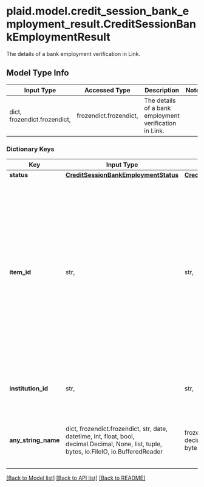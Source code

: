 # plaid.model.credit_session_bank_employment_result.CreditSessionBankEmploymentResult

The details of a bank employment verification in Link.

## Model Type Info
Input Type | Accessed Type | Description | Notes
------------ | ------------- | ------------- | -------------
dict, frozendict.frozendict,  | frozendict.frozendict,  | The details of a bank employment verification in Link. | 

### Dictionary Keys
Key | Input Type | Accessed Type | Description | Notes
------------ | ------------- | ------------- | ------------- | -------------
**status** | [**CreditSessionBankEmploymentStatus**](CreditSessionBankEmploymentStatus.md) | [**CreditSessionBankEmploymentStatus**](CreditSessionBankEmploymentStatus.md) |  | [optional] 
**item_id** | str,  | str,  | The Plaid Item ID. The &#x60;item_id&#x60; is always unique; linking the same account at the same institution twice will result in two Items with different &#x60;item_id&#x60; values. Like all Plaid identifiers, the &#x60;item_id&#x60; is case-sensitive. | [optional] 
**institution_id** | str,  | str,  | The Plaid Institution ID associated with the Item. | [optional] 
**any_string_name** | dict, frozendict.frozendict, str, date, datetime, int, float, bool, decimal.Decimal, None, list, tuple, bytes, io.FileIO, io.BufferedReader | frozendict.frozendict, str, BoolClass, decimal.Decimal, NoneClass, tuple, bytes, FileIO | any string name can be used but the value must be the correct type | [optional]

[[Back to Model list]](../../README.md#documentation-for-models) [[Back to API list]](../../README.md#documentation-for-api-endpoints) [[Back to README]](../../README.md)

